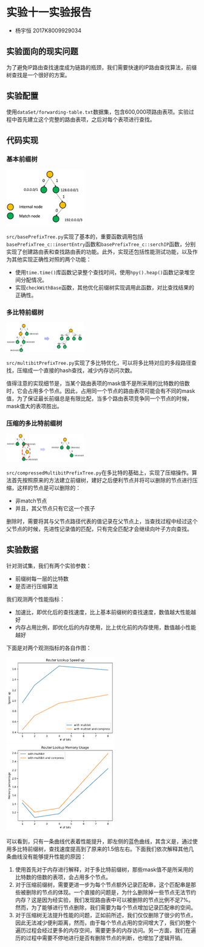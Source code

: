 # 实验十一实验报告
+ 杨宇恒 2017K8009929034

## 实验面向的现实问题
为了避免IP路由查找速度成为链路的瓶颈，我们需要快速的IP路由查找算法，前缀树查找是一个很好的方案。

## 实验配置
使用`dataSet/forwarding-table.txt`数据集，包含600,000项路由表项。实验过程中首先建立这个完整的路由表项，之后对每个表项进行查找。

## 代码实现

### 基本前缀树

<img src="basePrefixTree.png" alt="basePrefixTree" style="zoom:20%;" />

`src/basePrefixTree.py`实现了基本的，重要函数调用包括`basePrefixTree_c::insertEntry`函数和`basePrefixTree_c::serchIP`函数，分别实现了创建路由表和查找路由表的功能。此外，实现还包括性能测试功能，以及作为其他实现正确性对照的两个功能：
+ 使用`time.time()`库函数记录整个查找时间，使用`hpy().heap()`函数记录堆空间分配情况。
+ 实现`checkWithBase`函数，其他优化前缀树实现调用此函数，对比查找结果的正确性。

### 多比特前缀树

<img src="multibitPrefixTree.png" alt="multibitPrefixTree" style="zoom:20%;" />

`src/multibitPrefixTree.py`实现了多比特优化，可以将多比特对应的多段路径查找，压缩成一个直接的hash查找，减少内存访问次数。

值得注意的实现细节是，当某个路由表项的mask值不是所采用的比特数的倍数时，它会占用多个节点。因此，占用同一个节点的路由表项可能会有不同的mask值，为了保证最长前缀总是有限比配，当多个路由表项竞争同一个节点的时候，mask值大的表项胜出。

### 压缩的多比特前缀树

<img src="compressedPrefixTree.png" alt="compressedPrefixTree" style="zoom:20%;" />

`src/compressedMultibitPrefixTree.py`在多比特的基础上，实现了压缩操作。算法首先按照原来的方法建立前缀树，建好之后便利节点并将可以删除的节点进行压缩，这样的节点是可以删除的：
+ 非match节点
+ 并且，其父节点只有它这一个孩子

删除时，需要将其与父节点路径代表的值记录在父节点上，当查找过程中经过这个父节点的时候，先进性记录值的匹配，只有完全匹配才会继续向叶子方向查找。

## 实验数据
针对测试集，我们有两个实验参数：
+ 前缀树每一层的比特数
+ 是否进行压缩算法

我们观测两个性能指标：
+ 加速比，即优化后的查找速度，比上基本前缀树的查找速度，数值越大性能越好
+ 内存占用比例，即优化后的内存使用，比上优化前的内存使用，数值越小性能越好

下面是对两个观测指标的各自作图：

<img src="Router-Lookup-Speedup.png" alt="Router-Lookup-Speed up" style="zoom:50%;" /> <img src="Router-Lookup-Memory-Usage.png" alt="Router-Lookup-Memory-Usage" style="zoom:50%;" />

可以看到，只有一条曲线代表着性能提升，即左侧的蓝色曲线，其含义是，通过使用多比特前缀树，查找速度提高到了原来的1.5倍左右。下面我们依次解释其他几条曲线没有能够提升性能的原因：

1. 使用首先对于内存进行解释，对于多比特前缀树，那些mask值不是所采用的比特数的倍数的表项，会占用多个节点。
2. 对于压缩前缀树，需要更进一步为每个节点额外记录匹配串，这个匹配串是那些被删除的节点的体现。一个直接的问题是，为什么删除掉一些节点无法节约内存？这是因为经实验，我们发现路由表中可以被删除的节点比例不足7%。然而，为了能够进行节点删除，我们需要为每个节点增加记录匹配串的空间。
3. 对于压缩树无法提升性能的问题，正如前所述，我们仅仅删除了很少的节点，因此无法减少便利距离，然而，由于每个节点占用的空间增大了，我们的整个遍历过程会经过更多的内存空间，需要更多的内存访问。另一方面，我们在遍历的过程中需要不停地进行是否有删除节点的判断，也增加了逻辑开销。


